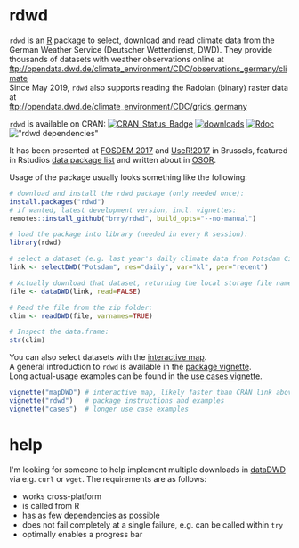 # rdwd
`rdwd` is an [R](https://www.r-project.org/) package to select, download and read climate data from the 
German Weather Service (Deutscher Wetterdienst, DWD).
They provide thousands of datasets with weather observations online at  
<ftp://opendata.dwd.de/climate_environment/CDC/observations_germany/climate>  
Since May 2019, `rdwd` also supports reading the Radolan (binary) raster data at  
<ftp://opendata.dwd.de/climate_environment/CDC/grids_germany>

`rdwd` is available on CRAN:
[![CRAN_Status_Badge](http://www.r-pkg.org/badges/version-last-release/rdwd)](https://cran.r-project.org/package=rdwd) 
[![downloads](http://cranlogs.r-pkg.org/badges/rdwd)](https://www.r-pkg.org/services)
[![Rdoc](http://www.rdocumentation.org/badges/version/rdwd)](https://www.rdocumentation.org/packages/rdwd)
!["rdwd dependencies"](https://tinyverse.netlify.com/badge/rdwd)

It has been presented at [FOSDEM 2017](https://fosdem.org/2017/schedule/event/geo_weather/)
and [UseR!2017](https://user2017.sched.com/event/Axr3/rdwd-manage-german-weather-observations) in Brussels,
featured in Rstudios [data package list](https://www.rstudio.com/rviews/2017/02/17/january-new-data-packages/) 
and written about in [OSOR](https://joinup.ec.europa.eu/community/osor/news/study-german-weather-data-made-easy-rdwd).

Usage of the package usually looks something like the following:

```R
# download and install the rdwd package (only needed once):
install.packages("rdwd")
# if wanted, latest development version, incl. vignettes:
remotes::install_github("brry/rdwd", build_opts="--no-manual")

# load the package into library (needed in every R session):
library(rdwd)

# select a dataset (e.g. last year's daily climate data from Potsdam City):
link <- selectDWD("Potsdam", res="daily", var="kl", per="recent")

# Actually download that dataset, returning the local storage file name:
file <- dataDWD(link, read=FALSE)

# Read the file from the zip folder:
clim <- readDWD(file, varnames=TRUE)

# Inspect the data.frame:
str(clim)
```

You can also select datasets with the [interactive map](https://cran.r-project.org/package=rdwd/vignettes/mapDWD.html).  
A general introduction to `rdwd` is available in the [package vignette](https://cran.r-project.org/package=rdwd/vignettes/rdwd.html).  
Long actual-usage examples can be found in the [use cases vignette](https://cran.r-project.org/package=rdwd/vignettes/cases.html).

```R
vignette("mapDWD") # interactive map, likely faster than CRAN link above
vignette("rdwd")   # package instructions and examples
vignette("cases")  # longer use case examples
```


# help
I'm looking for someone to help implement multiple downloads in [dataDWD](https://github.com/brry/rdwd/blob/master/R/dataDWD.R#L176) via e.g. `curl` or `wget`.
The requirements are as follows:

* works cross-platform
* is called from R
* has as few dependencies as possible
* does not fail completely at a single failure, e.g. can be called within `try` 
* optimally enables a progress bar
